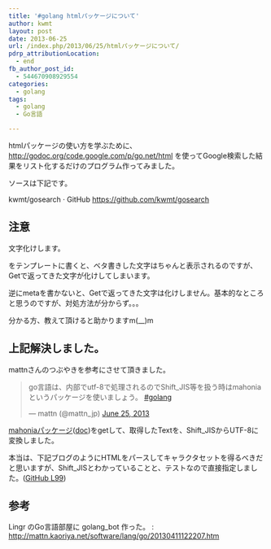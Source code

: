 ```yaml
---
title: '#golang htmlパッケージについて'
author: kwmt
layout: post
date: 2013-06-25
url: /index.php/2013/06/25/htmlパッケージについて/
pdrp_attributionLocation:
  - end
fb_author_post_id:
  - 544670908929554
categories:
  - golang
tags:
  - golang
  - Go言語

---
```

htmlパッケージの使い方を学ぶために、 <a href="http://godoc.org/code.google.com/p/go.net/html" target="_blank">http://godoc.org/code.google.com/p/go.net/html</a> を使ってGoogle検索した結果をリスト化するだけのプログラム作ってみました。

ソースは下記です。

kwmt/gosearch · GitHub <a href="http://bit.ly/18dqTqf" target="_blank">https://github.com/kwmt/gosearch</a>

## 注意

文字化けします。

<meta charset=&#8221;utf-8&#8243;>をテンプレートに書くと、ベタ書きした文字はちゃんと表示されるのですが、Getで返ってきた文字が化けしてしまいます。
  
逆にmetaを書かないと、Getで返ってきた文字は化けしません。基本的なところと思うのですが、対処方法が分からず。。。
  
分かる方、教えて頂けると助かりますm(__)m

## 上記解決しました。

mattnさんのつぶやきを参考にさせて頂きました。

<blockquote class="twitter-tweet" width="550">
  <p lang="ja" dir="ltr">
    go言語は、内部でutf-8で処理されるのでShift_JIS等を扱う時はmahoniaというパッケージを使いましょう。 <a href="https://twitter.com/hashtag/golang?src=hash">#golang</a>
  </p>
  
  <p>
    &mdash; mattn (@mattn_jp) <a href="https://twitter.com/mattn_jp/status/349529552634126339">June 25, 2013</a>
  </p>
</blockquote>



<a href="https://code.google.com/p/mahonia/" target="_blank">mahoniaパッケージ</a>(<a href="http://godoc.org/code.google.com/p/mahonia" target="_blank">doc</a>)をgetして、取得したTextを、Shift_JISからUTF-8に変換しました。

本当は、下記ブログのようにHTMLをパースしてキャラクタセットを得るべきだと思いますが、Shift_JISとわかっていることと、テストなので直接指定しました。(<a href="https://github.com/kwmt/gosearch/blob/master/gosearch/main.go#L99" target="_blank">GitHub L99</a>)

## 参考

Lingr のGo言語部屋に golang_bot 作った。
:   <a href="http://mattn.kaoriya.net/software/lang/go/20130411122207.htm" target="_blank">http://mattn.kaoriya.net/software/lang/go/20130411122207.htm</a>